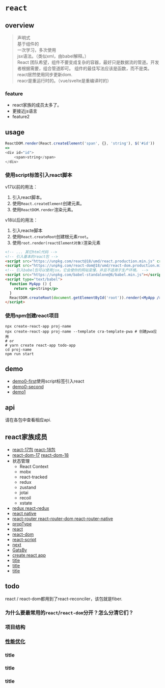 # `react`

## overview

> 声明式  
> 基于组件的  
> 一次学习，多次使用  
> jsx语法。（类似xml，由babel解释。）  
> React 团队希望，组件不要变成复杂的容器，最好只是数据流的管道。开发者根据需要，组合管道即可。 组件的最佳写法应该是函数，而不是类。
> react居然使用同步更新dom.  
> reacr是重运行时的。（vue/svelte是重编译时的）

### feature

- react家族的成员太多了。
- 更接近js语言
- feature2

## usage
```js
ReactDOM.render(React.createElement('span', {}, 'string'), $('#id'))
=>
<div id="id">
    <span>string</span>
</div>
```
### 使用script标签引入react脚本
v17以前的用法：
1. 引入react脚本。  
2. 使用`React.createElement`创建元素。  
3. 使用`ReactDOM.render`渲染元素。  
   
v18以后的用法：
1. 引入reacte脚本  
2. 使用`React.createRoot`创建根元素`root`。  
3. 使用`root.render(reactElement对象)`渲染元素  

```html
<!-- ... 其它html代码 -->
<!-- 引入基本的react包 -->
<script src="https://unpkg.com/react@18/umd/react.production.min.js" crossorigin></script>
<script src="https://unpkg.com/react-dom@18/umd/react-dom.production.min.js" crossorigin></script>
<!-- 引入babel包可以使用jsx。它会使你的网站变慢，并且不适用于生产环境。 -->
<script src="https://unpkg.com/babel-standalone@6/babel.min.js"></script>
<script type="text/babel">
  function MyApp () {
    return <p>string</p>
  }
  ReactDOM.createRoot(document.getElementById('root')).render(<MyApp />)
</script>
```

### 使用npm创建react项目
```shell
npx create-react-app proj-name
npx create-react-app proj-name --template cra-template-pwa # 创建pwa应用
# or
# yarn create react-app todo-app
cd proj-name
npm run start
```

## demo

- [demo0-first](/react/demo0/first.html)使用script标签引入react  
- [demo0-second](/react/demo0/second.html)  
- [demo1]()  

## api
请在各包中查看相应api.

## react家族成员

- [react-17包](/framework/react/react-17/index.html) [react-18包](/framework/react/react-18/index.html)  
- [react-dom-17](/framework/react/react-dom-17/index.html)  [react-dom-18](/framework/react/react-dom-18/index.html)  
- 状态管理
  - React Context
  - mobx
  - react-tracked
  - redux
  - zustand
  - jotai
  - recoil
  - xstate
- [redux react-redux](/framework/react/redux/index.html)  
- [react native](/framework/react/reactNative.html)  
- [react-router react-router-dom react-router-native](/framework/react/router.html)  
- [propType](/framework/react/propType.html)  
- [react](/framework/react/react.html)  
- [react-dom](/framework/react/react-dom.html)  
- [react-script](/framework/react/react-script.html)  
- [next](/framework/react/next/index.html)  
- [GatsBy](/framework/react/gateby/index.html)  
- [create react app](/framework/react/createReactApp.html)  
- [title](/framework/react/title.html)  
- [title](/framework/react/title.html)  
- [title](/framework/react/title.html)  

## todo
react / react-dom都用到了react-reconciler，该包就是fiber.

### 为什么要最常用的`react`/`react-dom`分开？怎么分清它们？
### 项目结构
### [性能优化](/optimizing/index.html)
### title
### title
### title